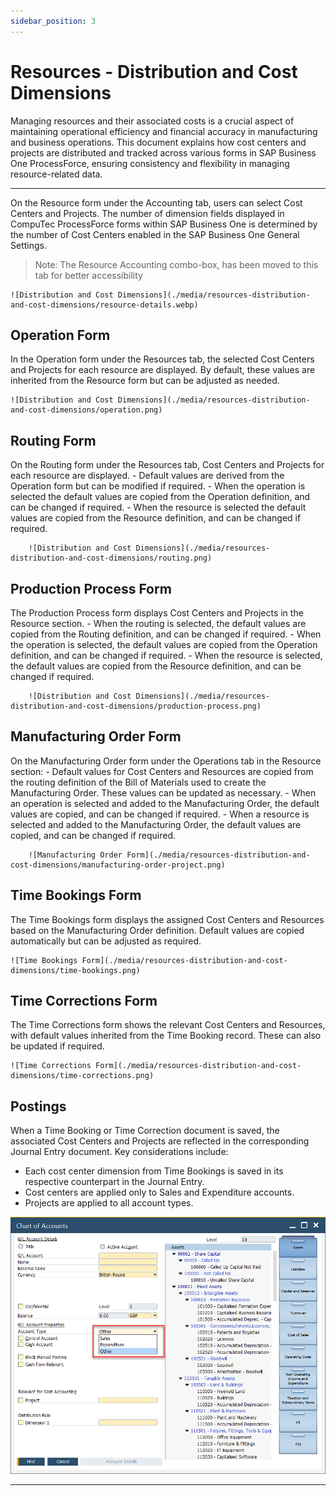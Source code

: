 ```yaml
---
sidebar_position: 3
---
```


# Resources - Distribution and Cost Dimensions

Managing resources and their associated costs is a crucial aspect of maintaining operational efficiency and financial accuracy in manufacturing and business operations. This document explains how cost centers and projects are distributed and tracked across various forms in SAP Business One ProcessForce, ensuring consistency and flexibility in managing resource-related data.

---

On the Resource form under the Accounting tab, users can select Cost Centers and Projects. The number of dimension fields displayed in CompuTec ProcessForce forms within SAP Business One is determined by the number of Cost Centers enabled in the SAP Business One General Settings.
>Note: The Resource Accounting combo-box, has been moved to this tab for better accessibility

    ![Distribution and Cost Dimensions](./media/resources-distribution-and-cost-dimensions/resource-details.webp)

## Operation Form

In the Operation form under the Resources tab, the selected Cost Centers and Projects for each resource are displayed. By default, these values are inherited from the Resource form but can be adjusted as needed.

    ![Distribution and Cost Dimensions](./media/resources-distribution-and-cost-dimensions/operation.png)

## Routing Form

On the Routing form under the Resources tab, Cost Centers and Projects for each resource are displayed.
    - Default values are derived from the Operation form but can be modified if required.
    - When the operation is selected the default values are copied from the Operation definition, and can be changed if required.
    - When the resource is selected the default values are copied from the Resource definition, and can be changed if required.

        ![Distribution and Cost Dimensions](./media/resources-distribution-and-cost-dimensions/routing.png)

## Production Process Form

The Production Process form displays Cost Centers and Projects in the Resource section.
    - When the routing is selected, the default values are copied from the Routing definition, and can be changed if required.
    - When the operation is selected, the default values are copied from the Operation definition, and can be changed if required.
    - When the resource is selected, the default values are copied from the Resource definition, and can be changed if required.

        ![Distribution and Cost Dimensions](./media/resources-distribution-and-cost-dimensions/production-process.png)

## Manufacturing Order Form

On the Manufacturing Order form under the Operations tab in the Resource section:
    - Default values for Cost Centers and Resources are copied from the routing definition of the Bill of Materials used to create the Manufacturing Order. These values can be updated as necessary.
    - When an operation is selected and added to the Manufacturing Order, the default values are copied, and can be changed if required.
    - When a resource is selected and added to the Manufacturing Order, the default values are copied, and can be changed if required.

        ![Manufacturing Order Form](./media/resources-distribution-and-cost-dimensions/manufacturing-order-project.png)

## Time Bookings Form

The Time Bookings form displays the assigned Cost Centers and Resources based on the Manufacturing Order definition. Default values are copied automatically but can be adjusted as required.

    ![Time Bookings Form](./media/resources-distribution-and-cost-dimensions/time-bookings.png)

## Time Corrections Form

The Time Corrections form shows the relevant Cost Centers and Resources, with default values inherited from the Time Booking record. These can also be updated if required.

    ![Time Corrections Form](./media/resources-distribution-and-cost-dimensions/time-corrections.png)

## Postings

When a Time Booking or Time Correction document is saved, the associated Cost Centers and Projects are reflected in the corresponding Journal Entry document. Key considerations include:

- Each cost center dimension from Time Bookings is saved in its respective counterpart in the Journal Entry.
- Cost centers are applied only to Sales and Expenditure accounts.
- Projects are applied to all account types.

![Distribution and Cost Dimensions](./media/resources-distribution-and-cost-dimensions/chart-of-accounts.webp)

---
